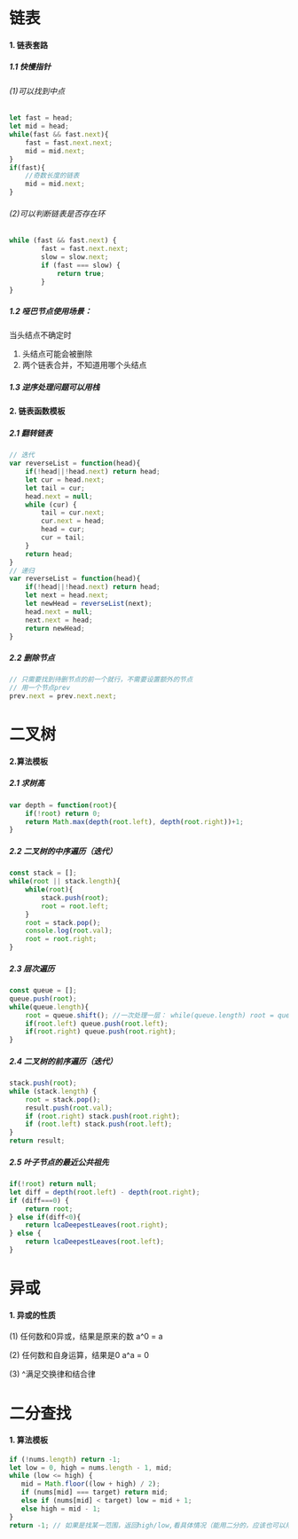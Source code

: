 # 链表



#### 1. 链表套路

##### 1.1 快慢指针

###### (1)可以找到中点

```javascript
let fast = head;
let mid = head;
while(fast && fast.next){
    fast = fast.next.next;
    mid = mid.next;
}
if(fast){
    //奇数长度的链表
    mid = mid.next;
}
```

###### (2)可以判断链表是否存在环

```javascript
while (fast && fast.next) {
        fast = fast.next.next;
        slow = slow.next;
        if (fast === slow) {
            return true;
        }
}
```



##### 1.2 哑巴节点使用场景：

当头结点不确定时

1. 头结点可能会被删除
2. 两个链表合并，不知道用哪个头结点

##### 1.3 逆序处理问题可以用栈



#### 2. 链表函数模板

##### 2.1  翻转链表

```javascript
// 迭代
var reverseList = function(head){
    if(!head||!head.next) return head;
	let cur = head.next;
	let tail = cur;
	head.next = null;
	while (cur) {
    	tail = cur.next;
    	cur.next = head;
    	head = cur;
    	cur = tail;
	}
	return head;
}
// 递归
var reverseList = function(head){
    if(!head||!head.next) return head;
	let next = head.next;
    let newHead = reverseList(next);
    head.next = null;
    next.next = head;
    return newHead;
}

```

##### 2.2 删除节点

```javascript
// 只需要找到待删节点的前一个就行，不需要设置额外的节点
// 用一个节点prev
prev.next = prev.next.next;
```

# 二叉树

#### 2.算法模板

##### 2.1 求树高

```javascript
var depth = function(root){
    if(!root) return 0;
    return Math.max(depth(root.left), depth(root.right))+1;
}
```

##### 2.2 二叉树的中序遍历（迭代）

```javascript
const stack = [];
while(root || stack.length){
    while(root){
        stack.push(root);
        root = root.left;
    }
    root = stack.pop();
    console.log(root.val);
    root = root.right;
}
```

##### 2.3 层次遍历

```javascript
const queue = [];
queue.push(root);
while(queue.length){
    root = queue.shift(); //一次处理一层： while(queue.length) root = queue.shift();
    if(root.left) queue.push(root.left);
    if(root.right) queue.push(root.right);
}
```

##### 2.4 二叉树的前序遍历（迭代）

```javascript
stack.push(root);
while (stack.length) {
    root = stack.pop();
    result.push(root.val);
    if (root.right) stack.push(root.right);
    if (root.left) stack.push(root.left);
}
return result;
```

##### 2.5 叶子节点的最近公共祖先

```javascript
if(!root) return null;
let diff = depth(root.left) - depth(root.right);
if (diff===0) {
	return root;
} else if(diff<0){
    return lcaDeepestLeaves(root.right);
} else {
    return lcaDeepestLeaves(root.left);
}
```



# 异或

#### 1. 异或的性质

(1) 任何数和0异或，结果是原来的数 a^0 = a

(2) 任何数和自身运算，结果是0   a^a = 0

(3) ^满足交换律和结合律

# 二分查找

#### 1. 算法模板

```javascript
if (!nums.length) return -1;
let low = 0, high = nums.length - 1, mid;
while (low <= high) {
   mid = Math.floor((low + high) / 2);
   if (nums[mid] === target) return mid;
   else if (nums[mid] < target) low = mid + 1;
   else high = mid - 1;
}
return -1; // 如果是找某一范围，返回high/low,看具体情况（能用二分的，应该也可以用双指针法）；

```

